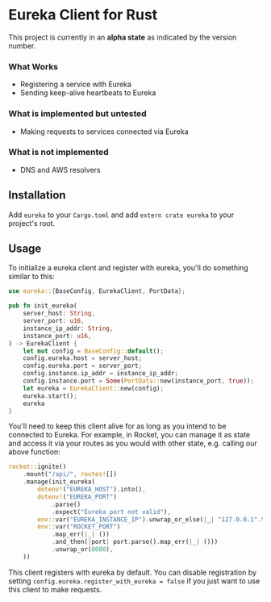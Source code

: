 # Eureka Client for Rust

This project is currently in an **alpha state** as indicated by the version number.

### What Works

- Registering a service with Eureka
- Sending keep-alive heartbeats to Eureka

### What is implemented but untested

- Making requests to services connected via Eureka

### What is not implemented

- DNS and AWS resolvers

## Installation

Add `eureka` to your `Cargo.toml` and add `extern crate eureka` to your project's root.

## Usage

To initialize a eureka client and register with eureka, you'll do something similar to this:

```rust
use eureka::{BaseConfig, EurekaClient, PortData};

pub fn init_eureka(
    server_host: String,
    server_port: u16,
    instance_ip_addr: String,
    instance_port: u16,
) -> EurekaClient {
    let mut config = BaseConfig::default();
    config.eureka.host = server_host;
    config.eureka.port = server_port;
    config.instance.ip_addr = instance_ip_addr;
    config.instance.port = Some(PortData::new(instance_port, true));
    let eureka = EurekaClient::new(config);
    eureka.start();
    eureka
}
```

You'll need to keep this client alive for as long as you intend to be connected to Eureka.
For example, in Rocket, you can manage it as state and access it via your routes as you would with other state, e.g. calling our above function:

```rust
rocket::ignite()
    .mount("/api/", routes![])
    .manage(init_eureka(
        dotenv!("EUREKA_HOST").into(),
        dotenv!("EUREKA_PORT")
            .parse()
            .expect("Eureka port not valid"),
        env::var("EUREKA_INSTANCE_IP").unwrap_or_else(|_| "127.0.0.1".to_string()),
        env::var("ROCKET_PORT")
            .map_err(|_| ())
            .and_then(|port| port.parse().map_err(|_| ()))
            .unwrap_or(8080),
    ))
```

This client registers with eureka by default. You can disable registration by setting `config.eureka.register_with_eureka = false`
if you just want to use this client to make requests.
